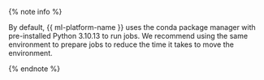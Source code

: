 {% note info %}

By default, {{ ml-platform-name }} uses the conda package manager with pre-installed Python 3.10.13 to run jobs. We recommend using the same environment to prepare jobs to reduce the time it takes to move the environment.

{% endnote %}